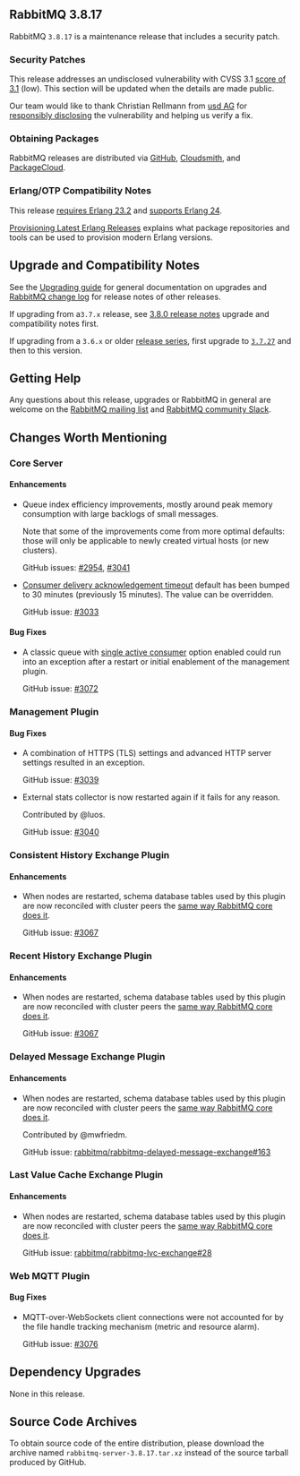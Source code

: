 ## RabbitMQ 3.8.17

RabbitMQ `3.8.17` is a maintenance release that includes a security patch.

### Security Patches

This release addresses an undisclosed vulnerability with CVSS 3.1 [score of 3.1](https://www.first.org/cvss/calculator/3.1#CVSS:3.1/AV:N/AC:H/PR:H/UI:R/S:U/C:L/I:L/A:N/E:P/RL:O/RC:C) (low).
This section will be updated when the details are made public.

Our team would like to thank Christian Rellmann from [usd AG](https://www.usd.de/) for [responsibly disclosing](https://www.rabbitmq.com/contact.html#security)
the vulnerability and helping us verify a fix.

### Obtaining Packages

RabbitMQ releases are distributed via [GitHub](https://github.com/rabbitmq/rabbitmq-server/releases), [Cloudsmith](https://cloudsmith.io/~rabbitmq/repos/),
and [PackageCloud](https://packagecloud.io/rabbitmq).

### Erlang/OTP Compatibility Notes

This release [requires Erlang 23.2](https://www.rabbitmq.com/which-erlang.html) and [supports Erlang 24](https://blog.rabbitmq.com/posts/2021/03/erlang-24-support-roadmap/).

[Provisioning Latest Erlang Releases](https://www.rabbitmq.com/which-erlang.html#erlang-repositories) explains
what package repositories and tools can be used to provision modern Erlang versions.


## Upgrade and Compatibility Notes

See the [Upgrading guide](https://www.rabbitmq.com/upgrade.html) for general documentation on upgrades and
[RabbitMQ change log](https://www.rabbitmq.com/changelog.html) for release notes of other releases.

If upgrading from a`3.7.x` release, see [3.8.0 release notes](https://github.com/rabbitmq/rabbitmq-server/releases/tag/v3.8.0)
upgrade and compatibility notes first.

If upgrading from a `3.6.x` or older [release series](https://www.rabbitmq.com/versions.html), first upgrade
to [`3.7.27`](https://github.com/rabbitmq/rabbitmq-server/releases/tag/v3.7.27) and then to this version.


## Getting Help

Any questions about this release, upgrades or RabbitMQ in general are welcome on the [RabbitMQ mailing list](https://groups.google.com/forum/#!forum/rabbitmq-users)
and [RabbitMQ community Slack](https://rabbitmq-slack.herokuapp.com/).


## Changes Worth Mentioning

### Core Server

#### Enhancements

 * Queue index efficiency improvements, mostly around peak memory consumption with large backlogs of small messages.

   Note that some of the improvements come from more optimal defaults: those will only be
   applicable to newly created virtual hosts (or new clusters).

   GitHub issues: [#2954](https://github.com/rabbitmq/rabbitmq-server/pull/2954), [#3041](https://github.com/rabbitmq/rabbitmq-server/pull/3041)

 * [Consumer delivery acknowledgement timeout](https://www.rabbitmq.com/consumers.html#acknowledgement-timeout) default has been bumped to 30 minutes (previously 15 minutes). The value
   can be overridden.

   GitHub issue: [#3033](https://github.com/rabbitmq/rabbitmq-server/pull/3033)

#### Bug Fixes

 * A classic queue with [single active consumer](https://www.rabbitmq.com/consumers.html#single-active-consumer) option enabled could run into
   an exception after a restart or initial enablement of the management plugin.

   GitHub issue: [#3072](https://github.com/rabbitmq/rabbitmq-server/issues/3072)


### Management Plugin

#### Bug Fixes

 * A combination of HTTPS (TLS) settings and advanced HTTP server settings
   resulted in an exception.

   GitHub issue: [#3039](https://github.com/rabbitmq/rabbitmq-server/pull/3039)

 * External stats collector is now restarted again if it fails for any reason.

   Contributed by @luos.

   GitHub issue: [#3040](https://github.com/rabbitmq/rabbitmq-server/pull/3040)


### Consistent History Exchange Plugin

#### Enhancements

 * When nodes are restarted, schema database tables used by this plugin are now reconciled
   with cluster peers the [same way RabbitMQ core does it](https://www.rabbitmq.com/clustering.html#restarting).

   GitHub issue: [#3067](https://github.com/rabbitmq/rabbitmq-server/pull/3067)


### Recent History Exchange Plugin

#### Enhancements

 * When nodes are restarted, schema database tables used by this plugin are now reconciled
   with cluster peers the [same way RabbitMQ core does it](https://www.rabbitmq.com/clustering.html#restarting).

   GitHub issue: [#3067](https://github.com/rabbitmq/rabbitmq-server/pull/3067)


### Delayed Message Exchange Plugin

#### Enhancements

 * When nodes are restarted, schema database tables used by this plugin are now reconciled
   with cluster peers the [same way RabbitMQ core does it](https://www.rabbitmq.com/clustering.html#restarting).

   Contributed by @mwfriedm.

   GitHub issue: [rabbitmq/rabbitmq-delayed-message-exchange#163](https://github.com/rabbitmq/rabbitmq-delayed-message-exchange/pull/163)


### Last Value Cache Exchange Plugin

#### Enhancements

 * When nodes are restarted, schema database tables used by this plugin are now reconciled
   with cluster peers the [same way RabbitMQ core does it](https://www.rabbitmq.com/clustering.html#restarting).

   GitHub issue: [rabbitmq/rabbitmq-lvc-exchange#28](https://github.com/rabbitmq/rabbitmq-lvc-exchange/issues/28)



### Web MQTT Plugin

#### Bug Fixes

 * MQTT-over-WebSockets client connections were not accounted for by the file handle tracking mechanism (metric and resource alarm).

   GitHub issue: [#3076](https://github.com/rabbitmq/rabbitmq-server/pull/3076)


## Dependency Upgrades

None in this release.


## Source Code Archives

To obtain source code of the entire distribution, please download the archive named `rabbitmq-server-3.8.17.tar.xz`
instead of the source tarball produced by GitHub.
